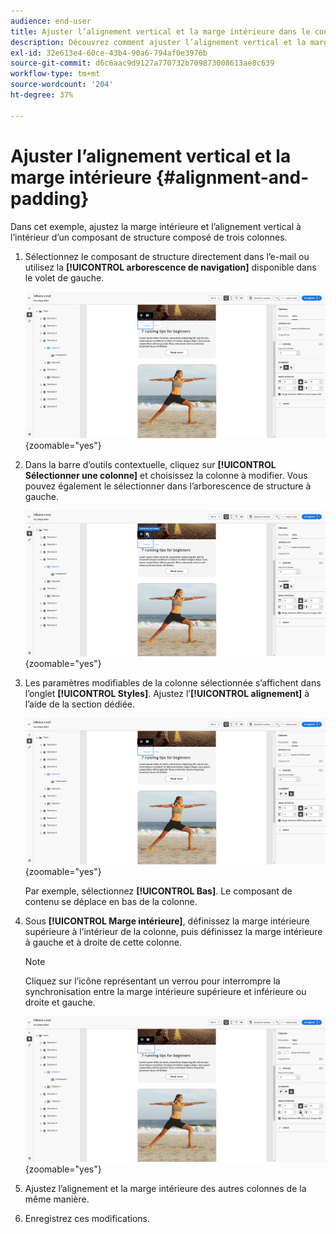 ```yaml
---
audience: end-user
title: Ajuster l’alignement vertical et la marge intérieure dans le concepteur d’e-mail
description: Découvrez comment ajuster l’alignement vertical et la marge intérieure.
exl-id: 32e613e4-60ce-43b4-90a6-794af0e3976b
source-git-commit: d6c6aac9d9127a770732b709873008613ae8c639
workflow-type: tm+mt
source-wordcount: '204'
ht-degree: 37%

---
```


# Ajuster l’alignement vertical et la marge intérieure {#alignment-and-padding}

Dans cet exemple, ajustez la marge intérieure et l’alignement vertical à l’intérieur d’un composant de structure composé de trois colonnes.

1. Sélectionnez le composant de structure directement dans l’e-mail ou utilisez la **[!UICONTROL arborescence de navigation]** disponible dans le volet de gauche.

   ![Capture d’écran affichant la sélection du composant de structure dans l’arborescence de navigation](assets/alignment_1.png){zoomable="yes"}

1. Dans la barre d’outils contextuelle, cliquez sur **[!UICONTROL Sélectionner une colonne]** et choisissez la colonne à modifier. Vous pouvez également le sélectionner dans l’arborescence de structure à gauche.

   ![Capture d’écran affichant la sélection de la colonne dans la barre d’outils contextuelle](assets/alignment_2.png){zoomable="yes"}

1. Les paramètres modifiables de la colonne sélectionnée s’affichent dans l’onglet **[!UICONTROL Styles]**. Ajustez l’**[!UICONTROL alignement]** à l’aide de la section dédiée.

   ![Capture d’écran affichant les options de réglage de l’alignement dans l’onglet Styles](assets/alignment_3.png){zoomable="yes"}

   Par exemple, sélectionnez **[!UICONTROL Bas]**. Le composant de contenu se déplace en bas de la colonne.

1. Sous **[!UICONTROL Marge intérieure]**, définissez la marge intérieure supérieure à l’intérieur de la colonne, puis définissez la marge intérieure à gauche et à droite de cette colonne.

   >[!NOTE]
   >
   >Cliquez sur l’icône représentant un verrou pour interrompre la synchronisation entre la marge intérieure supérieure et inférieure ou droite et gauche.

   ![Capture d’écran affichant les options de réglage de la marge intérieure](assets/alignment_4.png){zoomable="yes"}

1. Ajustez l’alignement et la marge intérieure des autres colonnes de la même manière.

1. Enregistrez ces modifications.